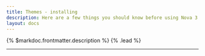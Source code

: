```yaml
---
title: Themes - installing
description: Here are a few things you should know before using Nova 3.
layout: docs
---
```


{% $markdoc.frontmatter.description %} {% .lead %}

---